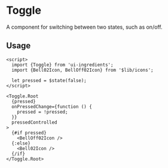 # Toggle

A component for switching between two states, such as on/off.

## Usage

```svelte
<script>
  import {Toggle} from 'ui-ingredients';
  import {Bell02Icon, BellOff02Icon} from '$lib/icons';

  let pressed = $state(false);
</script>

<Toggle.Root
  {pressed}
  onPressedChange={function () {
    pressed = !pressed;
  }}
  pressedControlled
>
  {#if pressed}
    <BellOff02Icon />
  {:else}
    <Bell02Icon />
  {/if}
</Toggle.Root>
```
